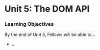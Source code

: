 # Unit 5: The DOM API

### Learning Objectives

By the end of Unit 5, Fellows will be able to…

- ...
